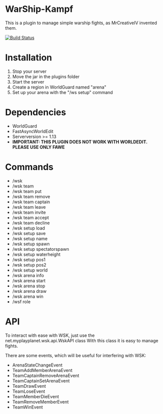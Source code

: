 # WarShip-Kampf
This is a plugin to manage simple warship fights, as MrCreativeIV invented them. 

[![Build Status](https://travis-ci.org/Butzlabben/warship-kampf.svg?branch=master)](https://travis-ci.org/Butzlabben/warship-kampf)

# Installation
1. Stop your server
2. Move the jar in the plugins folder
3. Start the server
4. Create a region in WorldGuard named "arena"
5. Set up your arena with the "/ws setup" command

# Dependencies
- WorldGuard
- FastAsyncWorldEdit
- Serverversion >= 1.13
- **IMPORTANT: THIS PLUGIN DOES NOT WORK WITH WORLDEDIT. PLEASE USE ONLY FAWE** 

# Commands
- /wsk
- /wsk team
- /wsk team put
- /wsk team remove
- /wsk team captain
- /wsk team leave
- /wsk team invite
- /wsk team accept
- /wsk team decline
- /wsk setup load
- /wsk setup save
- /wsk setup name
- /wsk setup spawn
- /wsk setup spectatorspawn
- /wsk setup waterheight
- /wsk setup pos1
- /wsk setup pos2
- /wsk setup world
- /wsk arena info
- /wsk arena start
- /wsk arena stop
- /wsk arena draw
- /wsk arena win
- /wsf role

# API
To interact with ease with WSK, just use the net.myplayplanet.wsk.api.WskAPI class
With this class it is easy to manage fights.

There are some events, which will be useful for interfering with WSK:
- ArenaStateChangeEvent
- TeamAddMemberArenaEvent
- TeamCaptainRemoveArenaEvent
- TeamCaptainSetArenaEvent
- TeamDrawEvent
- TeamLoseEvent
- TeamMemberDieEvent
- TeamRemoveMemberEvent
- TeamWinEvent